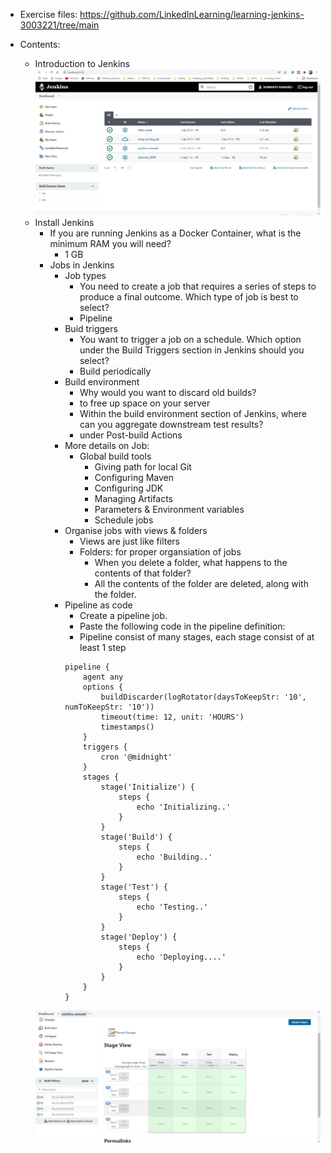 - Exercise files: https://github.com/LinkedInLearning/learning-jenkins-3003221/tree/main

- Contents:
  - Introduction to Jenkins
  ![Jenkins Dashboard](/Jenkins/Learning_Jenkins/Jenkins_Dashboard.jpg)
  - Install Jenkins
    - If you are running Jenkins as a Docker Container, what is the minimum RAM you will need?
        - 1 GB
    - Jobs in Jenkins
      - Job types
        - You need to create a job that requires a series of steps to produce a final outcome. Which type of job is best to select?
        - Pipeline
      - Buid triggers
        - You want to trigger a job on a schedule. Which option under the Build Triggers section in Jenkins should you select?
        - Build periodically
      - Build environment
        - Why would you want to discard old builds?
        - to free up space on your server
        - Within the build environment section of Jenkins, where can you aggregate downstream test results?
        - under Post-build Actions
      - More details on Job:
        - Global build tools
          - Giving path for local Git
          - Configuring Maven
          - Configuring JDK
          - Managing Artifacts
          - Parameters & Environment variables
          - Schedule jobs
      - Organise jobs with views & folders
        - Views are just like filters
        - Folders: for proper organsiation of jobs
          - When you delete a folder, what happens to the contents of that folder?
          - All the contents of the folder are deleted, along with the folder.
      - Pipeline as code
        - Create a pipeline job.
        - Paste the following code in the pipeline definition:
        - Pipeline consist of many stages, each stage consist of at least 1 step
        ```
        pipeline {
            agent any
            options {
                buildDiscarder(logRotator(daysToKeepStr: '10', numToKeepStr: '10'))
                timeout(time: 12, unit: 'HOURS')
                timestamps()
            }
            triggers {
                cron '@midnight'
            }
            stages {
                stage('Initialize') {
                    steps {
                        echo 'Initializing..'
                    }
                }
                stage('Build') {
                    steps {
                        echo 'Building..'
                    }
                }
                stage('Test') {
                    steps {
                        echo 'Testing..'
                    }
                }
                stage('Deploy') {
                    steps {
                        echo 'Deploying....'
                    }
                }
            }
        }
        ```
    ![Pipeline job output on console](/Jenkins/Learning_Jenkins/Pipeline_job_output.jpg)
